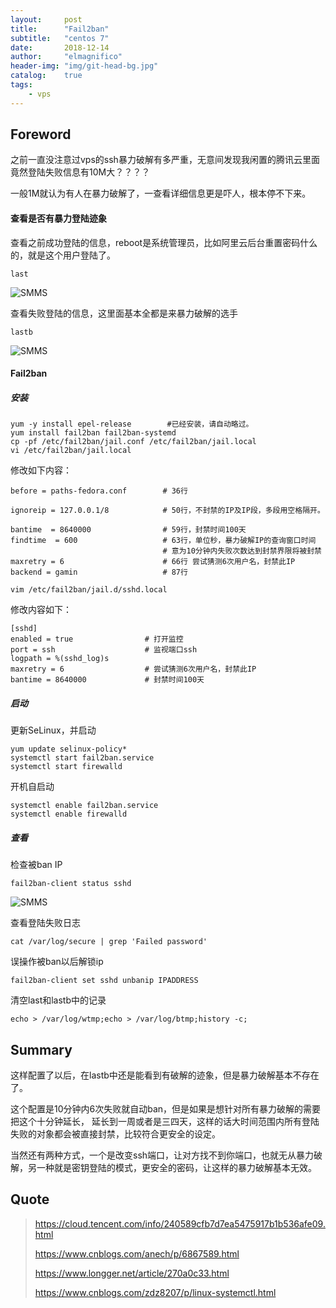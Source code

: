 ```yaml
---
layout:     post
title:      "Fail2ban"
subtitle:   "centos 7"
date:       2018-12-14
author:     "elmagnifico"
header-img: "img/git-head-bg.jpg"
catalog:    true
tags:
    - vps
---
```


## Foreword

之前一直没注意过vps的ssh暴力破解有多严重，无意间发现我闲置的腾讯云里面竟然登陆失败信息有10M大？？？？

一般1M就认为有人在暴力破解了，一查看详细信息更是吓人，根本停不下来。

#### 查看是否有暴力登陆迹象

查看之前成功登陆的信息，reboot是系统管理员，比如阿里云后台重置密码什么的，就是这个用户登陆了。

    last

![SMMS](https://i.loli.net/2018/12/14/5c131004820f7.png)

查看失败登陆的信息，这里面基本全都是来暴力破解的选手

    lastb

![SMMS](https://i.loli.net/2018/12/14/5c131056b852a.png)


#### Fail2ban

##### 安装

    yum -y install epel-release        #已经安装，请自动略过。
    yum install fail2ban fail2ban-systemd
    cp -pf /etc/fail2ban/jail.conf /etc/fail2ban/jail.local
    vi /etc/fail2ban/jail.local

修改如下内容：

    before = paths-fedora.conf        # 36行

    ignoreip = 127.0.0.1/8            # 50行，不封禁的IP及IP段，多段用空格隔开。

    bantime  = 8640000                # 59行，封禁时间100天
    findtime  = 600                   # 63行，单位秒，暴力破解IP的查询窗口时间
                                      # 意为10分钟内失败次数达到封禁界限将被封禁
    maxretry = 6                      # 66行 尝试猜测6次用户名，封禁此IP
    backend = gamin                   # 87行

    vim /etc/fail2ban/jail.d/sshd.local

修改内容如下：

    [sshd]
    enabled = true                # 打开监控
    port = ssh                    # 监视端口ssh
    logpath = %(sshd_log)s
    maxretry = 6                  # 尝试猜测6次用户名，封禁此IP
    bantime = 8640000             # 封禁时间100天

##### 启动

更新SeLinux，并启动

    yum update selinux-policy*
    systemctl start fail2ban.service
    systemctl start firewalld

开机自启动

    systemctl enable fail2ban.service
    systemctl enable firewalld

##### 查看

检查被ban IP

    fail2ban-client status sshd

![SMMS](https://i.loli.net/2018/12/14/5c131433ebef0.png)

查看登陆失败日志

    cat /var/log/secure | grep 'Failed password'

误操作被ban以后解锁ip

    fail2ban-client set sshd unbanip IPADDRESS

清空last和lastb中的记录

    echo > /var/log/wtmp;echo > /var/log/btmp;history -c;

## Summary

这样配置了以后，在lastb中还是能看到有破解的迹象，但是暴力破解基本不存在了。

这个配置是10分钟内6次失败就自动ban，但是如果是想针对所有暴力破解的需要把这个十分钟延长，
延长到一周或者是三四天，这样的话大时间范围内所有登陆失败的对象都会被直接封禁，比较符合更安全的设定。

当然还有两种方式，一个是改变ssh端口，让对方找不到你端口，也就无从暴力破解，另一种就是密钥登陆的模式，更安全的密码，让这样的暴力破解基本无效。

## Quote

> https://cloud.tencent.com/info/240589cfb7d7ea5475917b1b536afe09.html
>
> https://www.cnblogs.com/anech/p/6867589.html
>
> https://www.longger.net/article/270a0c33.html
>
> https://www.cnblogs.com/zdz8207/p/linux-systemctl.html
